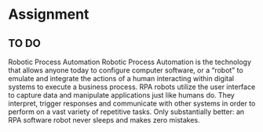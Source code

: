 # Assignment
## TO DO
Robotic Process Automation
Robotic Process Automation is the technology that allows anyone today to configure computer software, or a “robot” to emulate and integrate the actions of a human interacting within digital systems to execute a business process. RPA robots utilize the user interface to capture data and manipulate applications just like humans do. They interpret, trigger responses and communicate with other systems in order to perform on a vast variety of repetitive tasks. Only substantially better: an RPA software robot never sleeps and makes zero mistakes.
